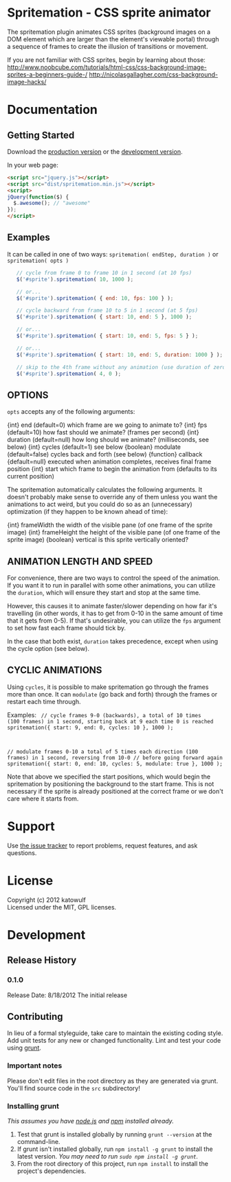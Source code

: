 
# Spritemation - CSS sprite animator

The spritemation plugin animates CSS sprites (background images on a DOM element which are larger than the element's
viewable portal) through a sequence of frames to create the illusion of transitions or movement.

If you are not familiar with CSS sprites, begin by learning about those:
http://www.noobcube.com/tutorials/html-css/css-background-image-sprites-a-beginners-guide-/
http://nicolasgallagher.com/css-background-image-hacks/

# Documentation

## Getting Started
Download the [production version][min] or the [development version][max].

[min]: https://raw.github.com/zenovations/spritemation/master/dist/spritemation.min.js
[max]: https://raw.github.com/zenovations/spritemation/master/dist/spritemation.js

In your web page:

```html
<script src="jquery.js"></script>
<script src="dist/spritemation.min.js"></script>
<script>
jQuery(function($) {
  $.awesome(); // "awesome"
});
</script>
```

## Examples

It can be called in one of two ways: `spritemation( endStep, duration )` or `spritemation( opts )`

```javascript
   // cycle from frame 0 to frame 10 in 1 second (at 10 fps)
   $('#sprite').spritemation( 10, 1000 );

   // or...
   $('#sprite').spritemation( { end: 10, fps: 100 } );

   // cycle backward from frame 10 to 5 in 1 second (at 5 fps)
   $('#sprite').spritemation( { start: 10, end: 5 }, 1000 );

   // or...
   $('#sprite').spritemation( { start: 10, end: 5, fps: 5 } );

   // or...
   $('#sprite').spritemation( { start: 10, end: 5, duration: 1000 } );

   // skip to the 4th frame without any animation (use duration of zero)
   $('#sprite').spritemation( 4, 0 );
```

## OPTIONS

`opts` accepts any of the following arguments:

   {int}      end        (default=0) which frame are we going to animate to?
   {int}      fps        (default=10) how fast should we animate? (frames per second)
   {int}      duration   (default=null) how long should we animate? (milliseconds, see below)
   {int}      cycles     (default=1) see below
   {boolean}  modulate   (default=false) cycles back and forth (see below)
   {function} callback  {default=null} executed when animation completes, receives final frame position
   {int}      start       which frame to begin the animation from (defaults to its current position)

The spritemation automatically calculates the following arguments. It doesn't probably make sense to
override any of them unless you want the animations to act weird, but you could do so as an (unnecessary)
optimization (if they happen to be known ahead of time):

   {int}     frameWidth   the width of the visible pane (of one frame of the sprite image)
   {int}     frameHeight  the height of the visible pane (of one frame of the sprite image)
   {boolean} vertical     is this sprite vertically oriented?

## ANIMATION LENGTH AND SPEED

For convenience, there are two ways to control the speed of the animation. If you want it to run in parallel with
some other animations, you can utilize the `duration`, which will ensure they start and stop at the same time.

However, this causes it to animate faster/slower depending on how far it's travelling (in other words, it has
to get from 0-10 in the same amount of time that it gets from 0-5). If that's undesirable, you can utilize the
`fps` argument to set how fast each frame should tick by.

In the case that both exist, `duration` takes precedence, except when using the cycle option (see below).

## CYCLIC ANIMATIONS

Using `cycles`, it is possible to make spritemation go through the frames more than once. It can `modulate`
(go back and forth) through the frames or restart each time through.

Examples:
<code>
   // cycle frames 9-0 (backwards), a total of 10 times (100 frames) in 1 second, starting back at 9 each time 0 is reached
   spritemation({ start: 9, end: 0, cycles: 10 }, 1000 );

   // modulate frames 0-10 a total of 5 times each direction (100 frames) in 1 second, reversing from 10-0
   // before going forward again
   spritemation({ start: 0, end: 10, cycles: 5, modulate: true }, 1000 );
</code>

Note that above we specified the start positions, which would begin the spritemation by positioning the background
to the start frame. This is not necessary if the sprite is already positioned at the correct frame or we don't
care where it starts from.

# Support

Use [the issue tracker][issuetracker] to report problems, request features, and ask questions.

   [issuetracker]: http://github.com/Zenovations/spritemation/issues/

# License
Copyright (c) 2012 katowulf  
Licensed under the MIT, GPL licenses.

# Development

## Release History

### 0.1.0
Release Date: 8/18/2012
The initial release

## Contributing
In lieu of a formal styleguide, take care to maintain the existing coding style. Add unit tests for any new or changed functionality. Lint and test your code using [grunt](https://github.com/cowboy/grunt).

### Important notes
Please don't edit files in the root directory as they are generated via grunt. You'll find source code in the `src` subdirectory!

### Installing grunt
_This assumes you have [node.js](http://nodejs.org/) and [npm](http://npmjs.org/) installed already._

1. Test that grunt is installed globally by running `grunt --version` at the command-line.
1. If grunt isn't installed globally, run `npm install -g grunt` to install the latest version. _You may need to run `sudo npm install -g grunt`._
1. From the root directory of this project, run `npm install` to install the project's dependencies.
